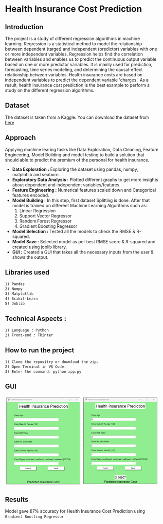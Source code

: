 # Health Insurance Cost Prediction

## Introduction 
The project is a study of different regression algorithms in machine learning. Regression is a statistical method to model the relationship between dependent (target) and independent (predictor) variables with one or more independent variables. Regression helps find the correlation between variables and enables us to predict the continuous output variable based on one or more predictor variables. It is mainly used for prediction, forecasting, time series modeling, and determining the causal-effect relationship between variables. Health insurance costs are based on independent variables to predict the dependent variable 'charges.' As a result, health insurance cost prediction is the best example to perform a study on the different regression algorithms.

## Dataset 
The dataset is taken from a Kaggle. You can download the dataset from [here](https://www.kaggle.com/datasets/mirichoi0218/insurance)

## Approach 
Applying machine learing tasks like Data Exploration, Data Cleaning, Feature Engineering, Model Building and model testing to build a solution that should able to predict the premium of the personal for health insurance.

- **Data Exploration :** Exploring the dataset using pandas, numpy, matplotlib and seaborn.
- **Exploratory Data Analysis :** Plotted different graphs to get more insights about dependent and independent variables/features.
- **Feature Engineering :** Numerical features scaled down and Categorical features encoded.
- **Model Building :** In this step, first dataset Splitting is done. After that model is trained on different Machine Learning Algorithms such as:
    1) Linear Regression
    2) Support Vector Regressor
    3) Random Forest Regressor
    4) Gradient Boosting Regressor
- **Model Selection :** Tested all the models to check the RMSE & R-squared.
- **Model Save :**  Selected model as per best RMSE score & R-squared and created using joblib library.
- **GUI :** Created a GUI that takes all the necessary inputs from the user & shows the output.

## Libraries used 
    1) Pandas
    2) Numpy
    3) Matplotlib
    4) Scikit-Learn
    5) Joblib

## Technical Aspects :
    1) Language : Python 
    2) Front-end : Tkinter

## How to run the project 
    1) Clone the repositry or dowmload the zip.
    2) Open Terminal in VS Code.
    3) Enter the command: python app.py

## GUI 

![alt text](gui.jpg)

## Results

Model gave 87% accuracy for Health Insurance Cost Prediction using <code>Gradient Boosting Regressor</code>
